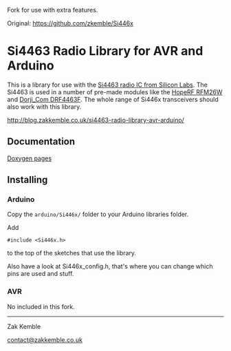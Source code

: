 Fork for use with extra features.


Original: https://github.com/zkemble/Si446x


Si4463 Radio Library for AVR and Arduino
========================================

This is a library for use with the [Si4463 radio IC from Silicon Labs](http://www.silabs.com/products/wireless/EZRadioPRO/Pages/si446x.aspx). The Si4463 is used in a number of pre-made modules like the [HopeRF RFM26W](http://www.hoperf.com/rf_transceiver/modules/RFM26W.html) and [Dorji_Com DRF4463F](https://www.tindie.com/products/DORJI_COM/433mhz-wireless-rf-si4463-transceiver-module/). The whole range of Si446x transceivers should also work with this library.

http://blog.zakkemble.co.uk/si4463-radio-library-avr-arduino/

Documentation
-------------

[Doxygen pages](http://zkemble.github.io/Si446x/)

Installing
----------

### Arduino
Copy the `arduino/Si446x/` folder to your Arduino libraries folder.

Add

    #include <Si446x.h>

to the top of the sketches that use the library.

Also have a look at Si446x_config.h, that's where you can change which pins are used and stuff.

### AVR
No included in this fork.

---

Zak Kemble

contact@zakkemble.co.uk
